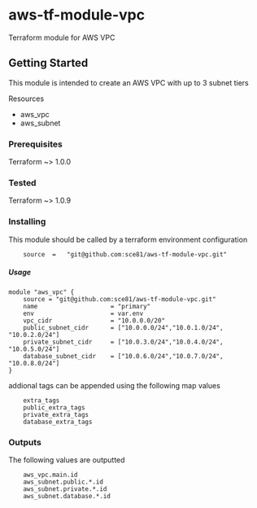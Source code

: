 # aws-tf-module-vpc
Terraform module for AWS VPC


## Getting Started

This module is intended to create an AWS VPC with up to 3 subnet tiers

Resources
- aws_vpc
- aws_subnet


### Prerequisites

Terraform ~> 1.0.0

### Tested

Terraform ~> 1.0.9
### Installing

This module should be called by a terraform environment configuration
```  
    source  =   "git@github.com:sce81/aws-tf-module-vpc.git"
```

##### Usage

    module "aws_vpc" {
        source = "git@github.com:sce81/aws-tf-module-vpc.git"
        name                    = "primary"
        env                     = var.env
        vpc_cidr                = "10.0.0.0/20"
        public_subnet_cidr      = ["10.0.0.0/24","10.0.1.0/24", "10.0.2.0/24"]
        private_subnet_cidr     = ["10.0.3.0/24","10.0.4.0/24", "10.0.5.0/24"]
        database_subnet_cidr    = ["10.0.6.0/24","10.0.7.0/24", "10.0.8.0/24"]
    }


addional tags can be appended using the following map values

        extra_tags
        public_extra_tags
        private_extra_tags
        database_extra_tags

### Outputs

The following values are outputted

        aws_vpc.main.id
        aws_subnet.public.*.id
        aws_subnet.private.*.id
        aws_subnet.database.*.id
